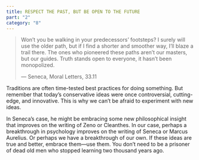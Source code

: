 ```yaml
---
title: RESPECT THE PAST, BUT BE OPEN TO THE FUTURE
part: "2"
category: "8"
---
```


> Won’t you be walking in your predecessors’ footsteps? I surely will use the older path, but if I find a shorter and smoother way, I’ll blaze a trail there. The ones who pioneered these paths aren’t our masters, but our guides. Truth stands open to everyone, it hasn’t been monopolized.
>
> — Seneca, Moral Letters, 33.11

Traditions are often time-tested best practices for doing something. But remember that today’s conservative ideas were once controversial, cutting-edge, and innovative. This is why we can’t be afraid to experiment with new ideas.

In Seneca’s case, he might be embracing some new philosophical insight that improves on the writing of Zeno or Cleanthes. In our case, perhaps a breakthrough in psychology improves on the writing of Seneca or Marcus Aurelius. Or perhaps we have a breakthrough of our own. If these ideas are true and better, embrace them—use them. You don’t need to be a prisoner of dead old men who stopped learning two thousand years ago.
